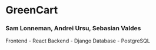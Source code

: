 # GreenCart
### Sam Lonneman, Andrei Ursu, Sebasian Valdes

Frontend - React
Backend - Django
Database - PostgreSQL

